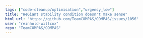 ```yaml
---
tags: ["code-cleanup/optimisation","urgency_low"]
title: "HeGiant stability condition doesn't make sense"
html_url: "https://github.com/TeamCOMPAS/COMPAS/issues/1056"
user: "reinhold-willcox"
repo: "TeamCOMPAS/COMPAS"
---
```


